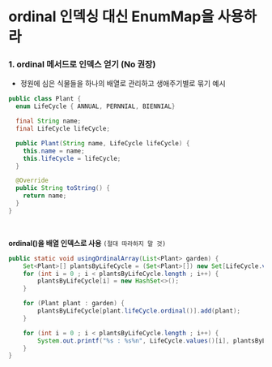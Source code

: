 # ordinal 인덱싱 대신 EnumMap을 사용하라

### 1. ordinal 메서드로 인덱스 얻기 (No 권장)

- 정원에 심은 식물들을 하나의 배열로 관리하고 생애주기별로 묶기 예시

```java
public class Plant {
  enum LifeCycle { ANNUAL, PERNNIAL, BIENNIAL}

  final String name;
  final LifeCycle lifeCycle;

  public Plant(String name, LifeCycle lifeCycle) {
    this.name = name;
    this.lifeCycle = lifeCycle;
  }

  @Override
  public String toString() {
    return name;
  }
}
```

<br>

__ordinal()을 배열 인덱스로 사용__ `(절대 따라하지 말 것)`

```java
public static void usingOrdinalArray(List<Plant> garden) {
    Set<Plant>[] plantsByLifeCycle = (Set<Plant>[]) new Set[LifeCycle.values().length];
    for (int i = 0 ; i < plantsByLifeCycle.length ; i++) {
        plantsByLifeCycle[i] = new HashSet<>();
    }

    for (Plant plant : garden) {
        plantsByLifeCycle[plant.lifeCycle.ordinal()].add(plant);
    }

    for (int i = 0 ; i < plantsByLifeCycle.length ; i++) {
        System.out.printf("%s : %s%n", LifeCycle.values()[i], plantsByLifeCycle[i]);
    }
}
```
